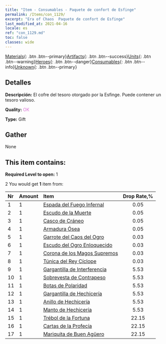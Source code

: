 ```yaml
---
title: "Item - Consumables - Paquete de confort de Esfinge"
permalink: /Items/con_1129/
excerpt: "Era of Chaos  Paquete de confort de Esfinge"
last_modified_at: 2021-04-16
locale: es
ref: "con_1129.md"
toc: false
classes: wide
---
```

 [Materials](/es/Items/){: .btn .btn--primary}[Artifacts](/es/Items/Artifacts/){: .btn .btn--success}[Units](/es/Items/Units/){: .btn .btn--warning}[Heroes](/es/Items/Heroes/){: .btn .btn--danger}[Consumables](/es/Items/Consumables/){: .btn .btn--info}[Unknown](/es/Items/Unknown/){: .btn .btn--primary}

## Detalles
 **Descripción:** El cofre del tesoro otorgado por la Esfinge. Puede contener un tesoro valioso.

 **Quality:** <span style="color: #DA70D6">OK</span>

 **Type:** Gift

## Gather

  None

## This item contains:

 **Required Level to open:** 1

 2 You would get **1** item  from:

  | Nr | Amount |     Item    | Drop Rate,% |
  |:---|:-------|:------------|:---------:|
  | 1 | 1 | [Espada del Fuego Infernal](/es/Items/art_121/) | 0.05 | 
  | 2 | 1 | [Escudo de la Muerte](/es/Items/art_122/) | 0.05 | 
  | 3 | 1 | [Casco de Cráneo](/es/Items/art_123/) | 0.05 | 
  | 4 | 1 | [Armadura Ósea](/es/Items/art_124/) | 0.05 | 
  | 5 | 1 | [Garrote del Caos del Ogro](/es/Items/art_125/) | 0.03 | 
  | 6 | 1 | [Escudo del Ogro Enloquecido](/es/Items/art_126/) | 0.03 | 
  | 7 | 1 | [Corona de los Magos Supremos](/es/Items/art_127/) | 0.03 | 
  | 8 | 1 | [Túnica del Rey Cíclope](/es/Items/art_128/) | 0.03 | 
  | 9 | 1 | [Gargantilla de Interferencia](/es/Items/art_118/) | 5.53 | 
  | 10 | 1 | [Sobrevesta de Contrapeso](/es/Items/art_119/) | 5.53 | 
  | 11 | 1 | [Botas de Polaridad](/es/Items/art_120/) | 5.53 | 
  | 12 | 1 | [Gargantilla de Hechicería](/es/Items/art_115/) | 5.53 | 
  | 13 | 1 | [Anillo de Hechicería](/es/Items/art_116/) | 5.53 | 
  | 14 | 1 | [Manto de Hechicería](/es/Items/art_117/) | 5.53 | 
  | 15 | 1 | [Trébol de la Fortuna](/es/Items/art_109/) | 22.15 | 
  | 16 | 1 | [Cartas de la Profecía](/es/Items/art_110/) | 22.15 | 
  | 17 | 1 | [Mariquita de Buen Agüero](/es/Items/art_111/) | 22.15 | 
